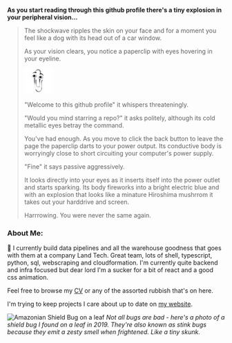 **As you start reading through this github profile there's a tiny explosion in your peripheral vision...**

> The shockwave ripples the skin on your face and for a moment you feel like a dog with its head out of a car window.
>
> As your vision clears, you notice a paperclip with eyes hovering in your eyeline. 
>
> ![clippy](clippy.png)
>
> "Welcome to this github profile" it whispers threateningly.
> 
> "Would you mind starring a repo?" it asks politely, although its cold metallic eyes betray the command.
> 
> You've had enough. As you move to click the back button to leave the page the paperclip darts to your power output. Its conductive body is worryingly close to short circuiting your computer's power supply.
> 
> "Fine" it says passive aggressively.
> 
>It looks directly into your eyes as it inserts itself into the power outlet and starts sparking. Its body fireworks into a bright electric blue and with an explosion that looks like a minature Hiroshima mushrrom it takes out your harddrive and screen.
>
>Harrrowing. You were never the same again. 


### About Me:
👋 I currently build data pipelines and all the warehouse goodness that goes with them at a company Land Tech. Great team, lots of shell, typescript, python, sql, webscraping and cloudformation.
I'm currently quite backend and infra focused but dear lord I'm a sucker for a bit of react and a good css animation.


Feel free to browse my [CV](https://github.com/whatsrupp/CV) or any of the assorted rubbish that's on here. 

I'm trying to keep projects I care about up to date on [my website](https://www.nickrupp.co.uk/).

![Amazonian Shield Bug on a leaf](bug.jpg)
_Not all bugs are bad - here's a photo of a shield bug I found on a leaf in 2019. They're also known as stink bugs because they emit a zesty smell when frightened. Like a tiny skunk._

<!--
**whatsrupp/whatsrupp** is a ✨ _special_ ✨ repository because its `README.md` (this file) appears on your GitHub profile.

Here are some ideas to get you started:

- 🔭 I’m currently working on ...
- 🌱 I’m currently learning ...
- 👯 I’m looking to collaborate on ...
- 🤔 I’m looking for help with ...
- 💬 Ask me about ...
- 📫 How to reach me: ...
- 😄 Pronouns: ...
- ⚡ Fun fact: ...
-->
